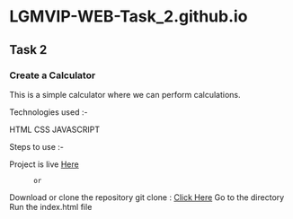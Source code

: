 # LGMVIP-WEB-Task_2.github.io

## Task 2

### Create a Calculator
This is a simple calculator where we can perform calculations.

Technologies used :-

HTML
CSS
JAVASCRIPT

Steps to use :-

Project is live [Here]()

          or

Download or clone the repository
git clone : [Click Here](https://github.com/imhr1306/LGMVIP-WEB-Task_2.github.io.git)
Go to the directory
Run the index.html file
